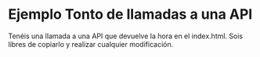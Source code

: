 # Ejemplo Tonto de llamadas a una API

Tenéis una llamada a una API que devuelve la hora en el index.html. Sois libres de copiarlo y realizar cualquier modificación.

